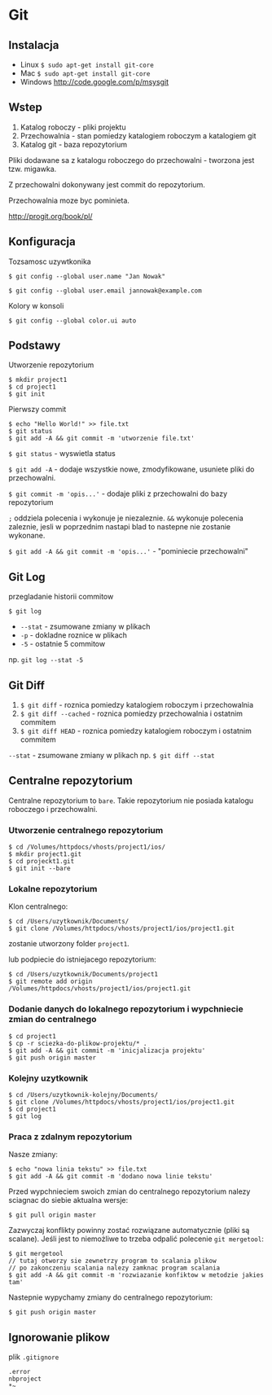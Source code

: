 # Git
 
 
## Instalacja
 
- Linux `$ sudo apt-get install git-core`
- Mac `$ sudo apt-get install git-core`
- Windows http://code.google.com/p/msysgit
 
 
## Wstep
 
1. Katalog roboczy - pliki projektu
2. Przechowalnia - stan pomiedzy katalogiem roboczym a katalogiem git
3. Katalog git - baza repozytorium
 
Pliki dodawane sa z katalogu roboczego do przechowalni - tworzona jest tzw. migawka.
 
Z przechowalni dokonywany jest commit do repozytorium.
 
Przechowalnia moze byc pominieta.
 
http://progit.org/book/pl/
 
 
## Konfiguracja
 
Tozsamosc uzywtkonika
 
`$ git config --global user.name "Jan Nowak"`
 
`$ git config --global user.email jannowak@example.com`
 
Kolory w konsoli
 
`$ git config --global color.ui auto`
 
 
## Podstawy
 
Utworzenie repozytorium
 
```
$ mkdir project1
$ cd project1
$ git init
```
 
Pierwszy commit
 
```
$ echo "Hello World!" >> file.txt
$ git status
$ git add -A && git commit -m 'utworzenie file.txt'
```
 
`$ git status` - wyswietla status
 
`$ git add -A` - dodaje wszystkie nowe, zmodyfikowane, usuniete pliki do przechowalni.
 
`$ git commit -m 'opis...'` - dodaje pliki z przechowalni do bazy repozytorium
 
 
`;` oddziela polecenia i wykonuje je niezaleznie.
`&&` wykonuje polecenia zaleznie, jesli w poprzednim nastapi blad to nastepne nie zostanie wykonane.
 
 
`$ git add -A && git commit -m 'opis...'` - "pominiecie przechowalni"
 
 
## Git Log
 
przegladanie historii commitow
 
`$ git log`
 
- `--stat` - zsumowane zmiany w plikach
- `-p` - dokladne roznice w plikach
- `-5` - ostatnie 5 commitow
 
np. `git log --stat -5`
 
## Git Diff
 
1. `$ git diff` - roznica pomiedzy katalogiem roboczym i przechowalnia
2. `$ git diff --cached` - roznica pomiedzy przechowalnia i ostatnim commitem
3. `$ git diff HEAD` - roznica pomiedzy katalogiem roboczym i ostatnim commitem
 
`--stat` - zsumowane zmiany w plikach np.  `$ git diff --stat`
 
## Centralne repozytorium
 
Centralne repozytorium to `bare`.
Takie repozytorium nie posiada katalogu roboczego i przechowalni.
 
 
### Utworzenie centralnego repozytorium
 
```
$ cd /Volumes/httpdocs/vhosts/project1/ios/
$ mkdir project1.git
$ cd projeckt1.git
$ git init --bare
```
 
### Lokalne repozytorium
 
Klon centralnego:
 
```
$ cd /Users/uzytkownik/Documents/
$ git clone /Volumes/httpdocs/vhosts/project1/ios/project1.git
```

zostanie utworzony folder `project1`.
 
lub podpiecie do istniejacego repozytorium:
 
```
$ cd /Users/uzytkownik/Documents/project1
$ git remote add origin /Volumes/httpdocs/vhosts/project1/ios/project1.git
```
 
 
### Dodanie danych do lokalnego repozytorium i wypchniecie zmian do centralnego
 
```
$ cd project1
$ cp -r sciezka-do-plikow-projektu/* .
$ git add -A && git commit -m 'inicjalizacja projektu'
$ git push origin master
```
 
### Kolejny uzytkownik
 
```
$ cd /Users/uzytkownik-kolejny/Documents/
$ git clone /Volumes/httpdocs/vhosts/project1/ios/project1.git
$ cd project1
$ git log
```
 
### Praca z zdalnym repozytorium
 
Nasze zmiany:
 
```
$ echo "nowa linia tekstu" >> file.txt
$ git add -A && git commit -m 'dodano nowa linie tekstu'
```
 
Przed wypchnieciem swoich zmian do centralnego repozytorium nalezy sciagnac do siebie aktualna wersje:
 
```
$ git pull origin master
```
 
Zazwyczaj konflikty powinny zostać rozwiązane automatycznie (pliki są scalane).
Jeśli jest to niemożliwe to trzeba odpalić polecenie `git mergetool`:
 
```
$ git mergetool
// tutaj otworzy sie zewnetrzy program to scalania plikow
// po zakonczeniu scalania nalezy zamknac program scalania
$ git add -A && git commit -m 'rozwiazanie konfiktow w metodzie jakies tam'
```
 
Nastepnie wypychamy zmiany do centralnego repozytorium:
 
```
$ git push origin master
```
 

## Ignorowanie plikow
 
plik `.gitignore`
 
```
.error
nbproject
*~
```
